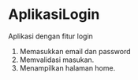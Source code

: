 # AplikasiLogin
Aplikasi dengan fitur login

1. Memasukkan email dan password
2. Memvalidasi masukan.
3. Menampilkan halaman home.
